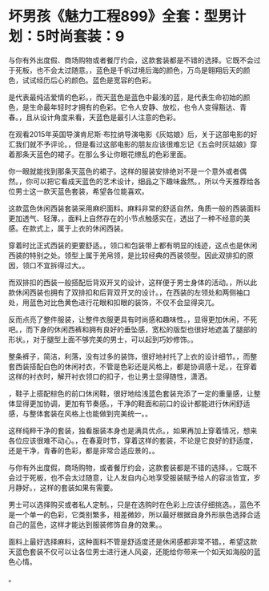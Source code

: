 # 坏男孩《魅力工程899》全套：型男计划：5时尚套装：9

与你有外出度假、商场购物或者餐厅约会，这款套装都是不错的选择。它既不会过于死板，也不会太过随意。，蓝色是千帆过境后海的颜色，万鸟是翱翔后天的颜色，试试经历后心的颜色。蓝色是宽容的色彩。

是代表最纯洁爱情的色彩。，而天蓝色是蓝色中最浅的蓝，是代表生命初始的颜色，是生命最年轻时才拥有的色彩。它令人安静、放松，也令人变得豁达、青春。，且从设计角度来看，天蓝色是最引人注意的色彩。

在观看2015年英国导演肯尼斯·布拉纳导演电影《灰姑娘》后，关于这部电影的好汇我们就不予评论。，但是看过这部电影的朋友应该很难忘记《五会时灰姑娘》穿着那条天蓝色的裙子。在那么多让你眼花缭乱的色彩里面。

你一眼就能找到那条天蓝色的裙子。这样的服装安排绝对不是一个意外或者偶然。，你可以把它看成天蓝色的艺术设计，细品之下趣味盎然。，所以今天推荐给各位男士这一款天蓝色套装，希望各位能喜欢。

这款蓝色休闲西装套装采用麻织面料。麻料非常的舒适自然，角质一般的西装面料更加透气、轻薄。，面料上自然存在的小节点触感实在，透出了一种不经意的美感。在款式上，属于上衣的休闲西装。

穿着时比正式西装的更要舒适。，领口和包装带上都有明显的线迹，这点也是休闲西装的特别之处。领型上属于羌帛领，是比较经典的西装领型。因此双排扣的原因，领口不宜拆得过大。。

而双排扣的西装一般搭配后背双开叉的设计，这样便于男士身体的活动。，所以此款休闲西装也拥有了双排扣和后背双开叉的设计。，在西装的左领处和两侧袖口处，用蓝色对比色黄色进行花眼和扣眼的装饰，不仅不会显得突兀。

反而点亮了整件服装，让整件衣服更具有时尚感和趣味性。，显得更加休闲，不死吧。，而下身的休闲西裤和拥有良好的垂坠感，宽松的版型也很好地遮盖了腿部的形状。，对于腿型上面不够完美的男士，可以起到巧妙修饰。。

整条裤子，简洁，利落，没有过多的装饰，很好地衬托了上衣的设计细节。，而整套西装搭配白色的休闲衬衣，不管是色彩还是风格上，都是协调感十足。，在穿着这样的衬衣时，解开衬衣领口的扣子，也让男士显得随性，潇洒。

，鞋子上搭配棕色的前口休闲鞋，很好地给浅蓝色套装充添了一定的重量感，让整体显得更加协调，更加有节奏感。，干净的鞋面和前口的设计都能进行休闲舒适感，与整体套装在风格上也能做到完美统一。。

这样纯粹干净的套装，独看服装本身也是满具优点。，如果再加上穿着情况，想来各位应该很难不动心。，在春夏时节，穿着这样的套装，不论是它良好的舒适度，还是干净，青春的色彩，都是非常合适应景的。。

与你有外出度假，商场购物，或者餐厅约会，这款套装都是不错的选择。，它既不会过于死板，也不会太过随意，让人发自内心地享受服装赋予给人的容淡皆宜，岁月静好。，这样的套装如果有需要。

男士可以选择购买或者私人定制。，只是在选购时在色彩上应该仔细挑选。，蓝色不是一个单一的色彩，它类别繁多，相差微妙，所以最好根据自身外形肤色选择合适自己的蓝色，这样才能达到服装修饰自身的效果。。

面料上最好选择麻料，这种面料不管是舒适度还是休闲感都非常不错。，希望这款天蓝色套装不仅可以让各位男士进行迷人风姿，还能给你带来一个如天如海般的蓝色心情。

。